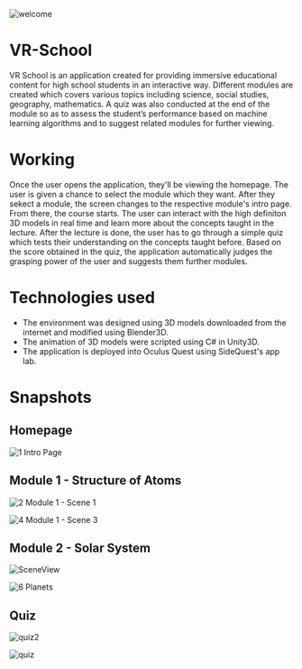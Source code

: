 ![welcome](https://user-images.githubusercontent.com/99459415/184804437-5000d8af-74e2-49af-8fd6-61eed60bd110.jpg)

# VR-School

VR School is an application created for providing immersive educational content for high school students in an interactive way. Different modules are created which covers various topics including science, social studies, geography, mathematics. A quiz was also conducted at the end of the module so as to assess the student’s performance based on machine learning algorithms and to suggest related modules for further viewing.


# Working

Once the user opens the application, they'll be viewing the homepage. The user is given a chance to select the module which they want. 
After they sekect a module, the screen changes to the respective module's intro page. From there, the course starts. The user can interact with the high definiton 3D models in real time and learn more about the concepts taught in the lecture. 
After the lecture is done, the user has to go through a simple quiz which tests their understanding on the concepts taught before. Based on the score obtained in the quiz, the application automatically judges the grasping power of the user and suggests them further modules.

# Technologies used
 * The environment was designed using 3D models downloaded from the internet and modified using Blender3D.
 * The animation of 3D models were scripted using C# in Unity3D.
 * The application is deployed into Oculus Quest using SideQuest's app lab. 


# Snapshots

## Homepage

![1  Intro Page](https://user-images.githubusercontent.com/99459415/184802092-28728f1a-fdb9-4c8b-9354-2726b62a896b.png)

## Module 1 - Structure of Atoms

![2  Module 1 -  Scene 1](https://user-images.githubusercontent.com/99459415/184806013-6f8b4345-c2fc-45b2-a8cf-c8c4b23eaecd.png)

![4  Module 1 - Scene 3](https://user-images.githubusercontent.com/99459415/184802157-44966061-efb7-46e1-bf33-7498bc3c1285.png)

## Module 2 - Solar System

![SceneView](https://user-images.githubusercontent.com/99459415/184802203-ba689bc1-dbc8-4a70-85fa-8de781fc1767.png)

![6  Planets](https://user-images.githubusercontent.com/99459415/184805321-f5dff266-cad3-4b52-9f6d-935ec51e924d.jpg)

## Quiz

![quiz2](https://user-images.githubusercontent.com/99459415/184805464-4be66eff-601a-4f69-937c-a1d39f789483.jpg)

![quiz](https://user-images.githubusercontent.com/99459415/184804417-ea81cd09-7d07-4c4a-a779-442d6efb5026.jpg)

